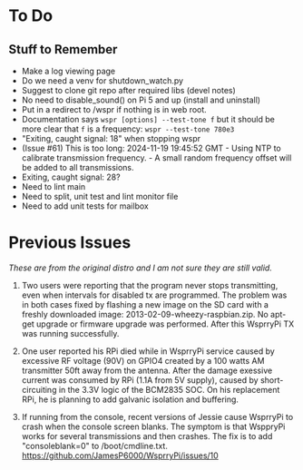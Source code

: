 # To Do

## Stuff to Remember

- Make a log viewing page
- Do we need a venv for shutdown_watch.py
- Suggest to clone git repo after required libs (devel notes)
- No need to disable_sound() on Pi 5 and up (install and uninstall)
- Put in a redirect to /wspr if nothing is in web root.
- Documentation says `wspr [options] --test-tone f` but it should be more clear that `f` is a frequency:  `wspr --test-tone 780e3`
- "Exiting, caught signal: 18" when stopping wspr
- (Issue #61) This is too long:  2024-11-19 19:45:52 GMT - Using NTP to calibrate transmission frequency. - A small random frequency offset will be added to all transmissions.
- Exiting, caught signal: 28?
- Need to lint main
- Need to split, unit test and lint monitor file
- Need to add unit tests for mailbox

# Previous Issues

*These are from the original distro and I am not sure they are still valid.*

1. Two users were reporting that the program never stops transmitting, even
when intervals for disabled tx are programmed. The problem was in both
cases fixed by flashing a new image on the SD card with a freshly downloaded
image: 2013-02-09-wheezy-raspbian.zip. No apt-get upgrade or firmware
upgrade was performed. After this WsprryPi TX was running successfully.

1. One user reported his RPi died while in WsprryPi service caused by excessive
RF voltage (90V) on GPIO4 created by a 100 watts AM transmitter 50ft away
from the antenna. After the damage exessive current was consumed by RPi (1.1A
from 5V supply), caused by short-circuiting in the 3.3V logic of the BCM2835
SOC. On his replacement RPi, he is planning to add galvanic isolation and
buffering.

1. If running from the console, recent versions of Jessie cause WsprryPi to
crash when the console screen blanks. The symptom is that WsppryPi works
for several transmissions and then crashes. The fix is to add "consoleblank=0"
to /boot/cmdline.txt.
https://github.com/JamesP6000/WsprryPi/issues/10
